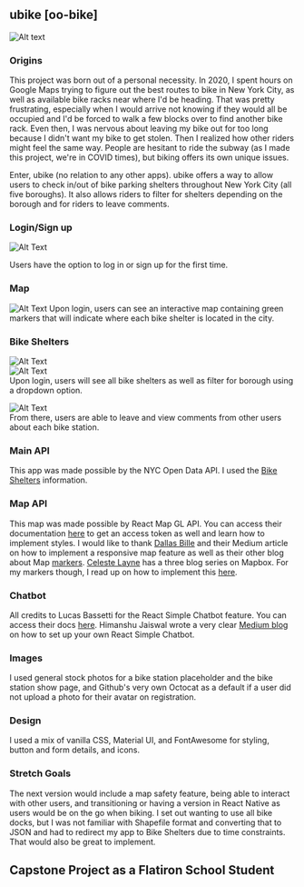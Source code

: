 ## ubike [oo-bike]

![Alt text](https://media.giphy.com/media/3oz8xE7gjBmo2wFrS8/giphy.gif)

### Origins
This project was born out of a personal necessity. In 2020, I spent hours on Google Maps trying to figure out the best routes to bike in New York City, as well as available bike racks near where I'd be heading. That was pretty frustrating, especially when I would arrive not knowing if they would all be occupied and I'd be forced to walk a few blocks over to find another bike rack. Even then, I was nervous about leaving my bike out for too long because I didn't want my bike to get stolen. Then I realized how other riders might feel the same way. People are hesitant to ride the subway (as I made this project, we're in COVID times), but biking offers its own unique issues.

Enter, ubike (no relation to any other apps). ubike offers a way to allow users to check in/out of bike parking shelters throughout New York City (all five boroughs). It also allows riders to filter for shelters depending on the borough and for riders to leave comments. 


### Login/Sign up
![Alt Text](https://media.giphy.com/media/jYeWOD9QRKbLP4BCm4/giphy.gif)

Users have the option to log in or sign up for the first time.

### Map
![Alt Text](https://media.giphy.com/media/0FQuqakv6JIBTRmon3/giphy.gif)
Upon login, users can see an interactive map containing green markers that will indicate where each bike shelter is located in the city.

### Bike Shelters
![Alt Text](https://media.giphy.com/media/EZygwLkqkz6AtsPlO1/giphy.gif) 
<br />
![Alt Text](https://media.giphy.com/media/5wu4pjdN52n3W2iAop/giphy.gif)
<br />
Upon login, users will see all bike shelters as well as filter for borough using a dropdown option.


![Alt Text](https://media.giphy.com/media/lqpkqQxgSbjv1nSRRn/giphy.gif)
<br />
From there, users are able to leave and view comments from other users about each bike station.

### Main API
This app was made possible by the NYC Open Data API. I used the [Bike Shelters](https://data.cityofnewyork.us/Transportation/Bicycle-Parking-Shelters/thbt-gfu9) information. 

### Map API
This map was made possible by React Map GL API. You can access their documentation [here](https://docs.mapbox.com/mapbox-gl-js/api/) to get an access token as well and learn how to implement styles. I would like to thank [Dallas Bille](https://medium.com/swlh/getting-started-with-react-and-mapbox-gl-js-daa96477dd2c) and their Medium article on how to implement a responsive map feature as well as their other blog about Map [markers](https://levelup.gitconnected.com/getting-started-with-react-and-mapbox-gl-js-user-location-marker-with-marker-component-716a3f1abf83). [Celeste Layne](https://www.celestelayne.com/blog) has a three blog series on Mapbox. For my markers though, I read up on how to implement this [here](https://visgl.github.io/react-map-gl/docs/api-reference/marker.).

### Chatbot
All credits to Lucas Bassetti for the React Simple Chatbot feature. You can access their docs [here](https://lucasbassetti.com.br/react-simple-chatbot/#/). Himanshu Jaiswal wrote a very clear [Medium blog](https://medium.com/javascript-in-plain-english/may-i-help-you-build-a-chatbot-in-10-minutes-with-react-df19e940bbc8) on how to set up your own React Simple Chatbot.

### Images
I used general stock photos for a bike station placeholder and the bike station show page, and Github's very own Octocat as a default if a user did not upload a photo for their avatar on registration.

### Design
I used a mix of vanilla CSS, Material UI, and FontAwesome for styling, button and form details, and icons.

### Stretch Goals
The next version would include a map safety feature, being able to interact with other users, and transitioning or having a version in React Native as users would be on the go when biking. I set out wanting to use all bike docks, but I was not familiar with Shapefile format and converting that to JSON and had to redirect my app to Bike Shelters due to time constraints. That would also be great to implement. 

## Capstone Project as a Flatiron School Student